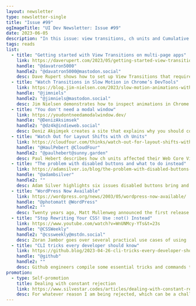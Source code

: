 ```yaml
---
layout: newsletter
type: newsletter-single
title: "Issue #99"
ogImageTitle: "UI Dev Newsletter: Issue #99"
date: 2023-06-05
description: "In this issue: view transitions, ch units and Cumulative Layout Shift, :not() selector use cases, and more."
tags: reads
list:
  - title: "Getting started with View Transitions on multi-page apps"
    link: https://daverupert.com/2023/05/getting-started-view-transitions/
    handle: "@davatron5000"
    handle2: "@davatron5000@mastodon.social"
    desc: Dave Rupert shows how to set up View Transitions that require zero JavaScript and only two lines of CSS in less than an hour.
  - title: "Watch Transitions in Slow Motion in Chrome’s DevTools"
    link: https://blog.jim-nielsen.com/2023/slow-motion-animations-with-chrome-devtools/
    handle: "@jimniels"
    handle2: "@jimniels@mastodon.social"
    desc: Jim Nielsen demonstrates how to inspect animations in Chrome Dev Tools.
  - title: "You don't need a modal window"
    link: https://youdontneedamodalwindow.dev/
    handle: "@DenizAksimsek"
    handle2: "@dz4k@indieweb.social"
    desc: Deniz Akşimşek creates a site that explains why you should consider not using a model window.
  - title: "Watch Out for Layout Shifts with ch Units"
    link: https://cloudfour.com/thinks/watch-out-for-layout-shifts-with-ch-units/
    handle: "@HaulPebert @CloudFour"
    handle2: "@paulhebert@sunny.garden"
    desc: Paul Hebert describes how ch units affected their Web Core Vitals score.
  - title: "The problem with disabled buttons and what to do instead"
    link: https://adamsilver.io/blog/the-problem-with-disabled-buttons-and-what-to-do-instead/
    handle: "@adambsilver"
    handle2: ""
    desc: Adam Silver highlights six issues disabled buttons bring and five ways to fix them.
  - title: "WordPress Now Available"
    link: https://wordpress.org/news/2003/05/wordpress-now-available/
    handle: "@photomatt @WordPress"
    handle2: ""
    desc: Twenty years ago, Matt Mullenweg announced the first release of WordPress.
  - title: "Stop Rewriting Your CSS! Use :not() Instead"
    link: https://www.youtube.com/watch?v=WnUNMcy-YTs&t=23s
    handle: "@CSSWeekly"
    handle2: "@cssweekly@mstdn.social"
    desc: Zoran Jambor goes over several practical use cases of using :not() selector, which will help you simplify your CSS.
  - title: "CLI tricks every developer should know"
    link: https://github.blog/2023-04-26-cli-tricks-every-developer-should-know/
    handle: "@github"
    handle2: ""
    desc: Github engineers compile some essential tricks and commands that every developer should know.
promotion:
  - type: Self-promotion
    title: Dealing with constant rejection
    link: https://www.silvestar.codes/articles/dealing-with-constant-rejection/
    desc: For whatever reason I am being rejected, which can be a challenging and painful experience, I remain optimistic about the right opportunity.
---
```


